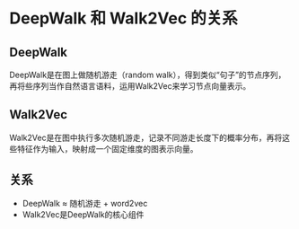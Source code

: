 # DeepWalk 和 Walk2Vec 的关系

## DeepWalk

DeepWalk是在图上做随机游走（random walk），得到类似“句子”的节点序列，再将些序列当作自然语言语料，运用Walk2Vec来学习节点向量表示。

## Walk2Vec

Walk2Vec是在图中执行多次随机游走，记录不同游走长度下的概率分布，再将这些特征作为输入，映射成一个固定维度的图表示向量。

## 关系

- DeepWalk ≈ 随机游走 + word2vec
- Walk2Vec是DeepWalk的核心组件